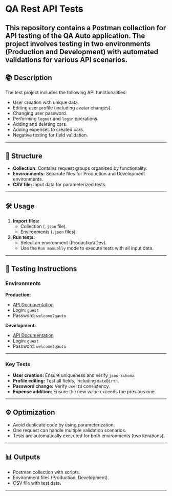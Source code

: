 # QA Rest API Tests
This repository contains a Postman collection for API testing of the **QA Auto** application. The project involves testing in two environments (Production and Development) with automated validations for various API scenarios.
---

## 📚 Description

The test project includes the following API functionalities:
- User creation with unique data.
- Editing user profile (including avatar changes).
- Changing user password.
- Performing `logout` and `login` operations.
- Adding and deleting cars.
- Adding expenses to created cars.
- Negative testing for field validation.

---

## 📁 Structure

- **Collection:** Contains request groups organized by functionality.
- **Environments:** Separate files for Production and Development environments.
- **CSV file:** Input data for parameterized tests.

---

## 🛠️ Usage

1. **Import files:**
   - Collection (`.json` file).
   - Environments (`.json` files).
2. **Run tests:**
   - Select an environment (Production/Dev).
   - Use the `Run manually` mode to execute tests with all input data.

---

## 📜 Testing Instructions

### Environments
**Production:**
- [API Documentation](https://qauto.forstudy.space/api-docs/#/)
- Login: `guest`
- Password: `welcome2qauto`

**Development:**
- [API Documentation](https://qauto2.forstudy.space/api-docs/#/)
- Login: `guest`
- Password: `welcome2qauto`

---

### Key Tests
- **User creation:** Ensure uniqueness and verify `json schema`.
- **Profile editing:** Test all fields, including `dateBirth`.
- **Password change:** Verify `userId` consistency.
- **Expense addition:** Ensure the new value exceeds the previous one.

---

## ⚙️ Optimization

- Avoid duplicate code by using parameterization.
- One request can handle multiple validation scenarios.
- Tests are automatically executed for both environments (two iterations).

---

## 📊 Outputs

- Postman collection with scripts.
- Environment files (Production, Development).
- CSV file with test data.

---

